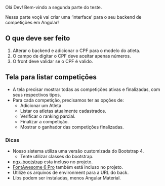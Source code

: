 Olá Dev! Bem-vindo a segunda parte do teste.

Nessa parte voçê vai criar uma ‘interface’ para o seu backend de competições em Angular!

## O que deve ser feito

1. Alterar o backend e adicionar o CPF para o modelo do atleta.
2. O campo de digitar o CPF deve aceitar apenas números.
3. O front deve validar se o CPF é valido.

## Tela para listar competições
* A tela precisar mostrar todas as competições ativas e finalizadas, com seus respectivos tipos.
* Para cada competição, precisamos ter as opções de: 
  * Adicionar um Atleta
  * Listar os atletas atualmente cadastrados.
  * Verificar o ranking parcial.
  * Finalizar a competição.
  * Mostrar o ganhador das competições finalizadas.


### Dicas
* Nosso sistema utiliza uma versão customizada do Bootstrap 4.
  * Tente utilizar classes do bootstrap.
* [ngx-bootstrap](https://valor-software.com/ngx-bootstrap/#/components) esta incluso no projeto.
* [FontAwesome 6 Pro](https://fontawesome.com/icons) também está incluso no projeto.
* Utilize os arquivos de environment para a URL do back.
* Libs podem ser instaladas, menos Angular Material.
